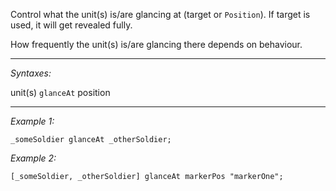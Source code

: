 Control what the unit(s) is/are glancing at (target or `Position`). If target is used, it will get revealed fully.

How frequently the unit(s) is/are glancing there depends on behaviour.


---
*Syntaxes:*

unit(s) `glanceAt` position

---
*Example 1:*

```sqf
_someSoldier glanceAt _otherSoldier;
```

*Example 2:*

```sqf
[_someSoldier, _otherSoldier] glanceAt markerPos "markerOne";
```
